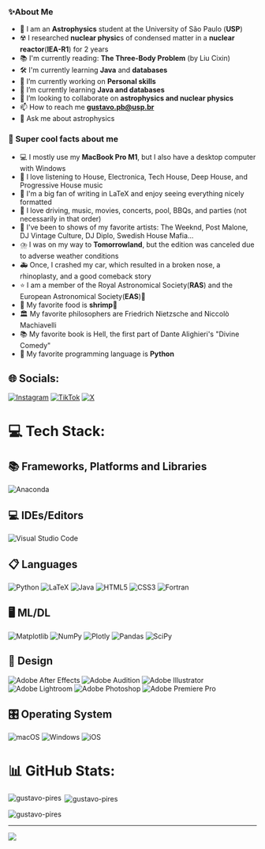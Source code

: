 ### ✨About Me

- 🌌 I am an **Astrophysics** student at the University of São Paulo (**USP**)
- ☢️ I researched **nuclear physic**s of condensed matter in a **nuclear reactor**(**IEA-R1**) for 2 years
- 📚 I'm currently reading: **The Three-Body Problem** (by Liu Cixin)  
- 🛠️ I'm currently learning **Java** and **databases**  
- 🔭 I’m currently working on **Personal skills**
- 🌱 I’m currently learning **Java and databases**
- 👯 I’m looking to collaborate on **astrophysics and nuclear physics**
- 📫 How to reach me **gustavo.pb@usp.br**
- 💬 Ask me about astrophysics  



### 💫 Super cool facts about me

- 💻 I mostly use my **MacBook Pro M1**, but I also have a desktop computer with Windows
- 🎵 I love listening to House, Electronica, Tech House, Deep House, and Progressive House music
- 📖 I'm a big fan of writing in LaTeX and enjoy seeing everything nicely formatted
- 🚗 I love driving, music, movies, concerts, pool, BBQs, and parties (not necessarily in that order)
- 🎤 I've been to shows of my favorite artists: The Weeknd, Post Malone, DJ Vintage Culture, DJ Diplo, Swedish House Mafia...
- ⛈️ I was on my way to **Tomorrowland**, but the edition was canceled due to adverse weather conditions
- 🚑 Once, I crashed my car, which resulted in a broken nose, a rhinoplasty, and a good comeback story
- ⭐️ I am a member of the Royal Astronomical Society(**RAS**) and the European Astronomical Society(**EAS**)🔭
- 🦐 My favorite food is **shrimp**🍤
- 🏛️ My favorite philosophers are Friedrich Nietzsche and Niccolò Machiavelli
- 📚 My favorite book is Hell, the first part of Dante Alighieri's "Divine Comedy"
- 🐍 My favorite programming language is **Python**



## 🌐 Socials:
[![Instagram](https://img.shields.io/badge/Instagram-%23E4405F.svg?logo=Instagram&logoColor=white)](https://instagram.com/3_14res) [![TikTok](https://img.shields.io/badge/TikTok-%23000000.svg?logo=TikTok&logoColor=white)](https://tiktok.com/@3_14res) [![X](https://img.shields.io/badge/X-%23000000.svg?style=for-the-badge&logo=X&logoColor=white)](https://twitter.com/3_14res) 

# 💻 Tech Stack:

## 📚 Frameworks, Platforms and Libraries
![Anaconda](https://img.shields.io/badge/Anaconda-%2344A833.svg?style=for-the-badge&logo=anaconda&logoColor=white)

## 💻 IDEs/Editors
![Visual Studio Code](https://img.shields.io/badge/Visual%20Studio%20Code-0078d7.svg?style=for-the-badge&logo=visual-studio-code&logoColor=white)

## 📋 Languages
![Python](https://img.shields.io/badge/python-3670A0?style=for-the-badge&logo=python&logoColor=ffdd54)
![LaTeX](https://img.shields.io/badge/latex-%23008080.svg?style=for-the-badge&logo=latex&logoColor=white)
![Java](https://img.shields.io/badge/java-%23ED8B00.svg?style=for-the-badge&logo=openjdk&logoColor=white)
![HTML5](https://img.shields.io/badge/html5-%23E34F26.svg?style=for-the-badge&logo=html5&logoColor=white)
![CSS3](https://img.shields.io/badge/css3-%231572B6.svg?style=for-the-badge&logo=css3&logoColor=white)
![Fortran](https://img.shields.io/badge/Fortran-%23734F96.svg?style=for-the-badge&logo=fortran&logoColor=white)

## 🖥️ ML/DL
![Matplotlib](https://img.shields.io/badge/Matplotlib-%23ffffff.svg?style=for-the-badge&logo=Matplotlib&logoColor=black)
![NumPy](https://img.shields.io/badge/numpy-%23013243.svg?style=for-the-badge&logo=numpy&logoColor=white)
![Plotly](https://img.shields.io/badge/Plotly-%233F4F75.svg?style=for-the-badge&logo=plotly&logoColor=white)
![Pandas](https://img.shields.io/badge/pandas-%23150458.svg?style=for-the-badge&logo=pandas&logoColor=white)
![SciPy](https://img.shields.io/badge/SciPy-%230C55A5.svg?style=for-the-badge&logo=scipy&logoColor=%white)

## 🎨 Design
![Adobe After Effects](https://img.shields.io/badge/Adobe%20After%20Effects-9999FF.svg?style=for-the-badge&logo=Adobe%20After%20Effects&logoColor=white)
![Adobe Audition](https://img.shields.io/badge/Adobe%20Audition-9999FF.svg?style=for-the-badge&logo=Adobe%20Audition&logoColor=white)
![Adobe Illustrator](https://img.shields.io/badge/adobe%20illustrator-%23FF9A00.svg?style=for-the-badge&logo=adobe%20illustrator&logoColor=white)
![Adobe Lightroom](https://img.shields.io/badge/Adobe%20Lightroom-31A8FF.svg?style=for-the-badge&logo=Adobe%20Lightroom&logoColor=white)
![Adobe Photoshop](https://img.shields.io/badge/adobe%20photoshop-%2331A8FF.svg?style=for-the-badge&logo=adobe%20photoshop&logoColor=white)
![Adobe Premiere Pro](https://img.shields.io/badge/Adobe%20Premiere%20Pro-9999FF.svg?style=for-the-badge&logo=Adobe%20Premiere%20Pro&logoColor=white)

## 🎛️ Operating System
![macOS](https://img.shields.io/badge/mac%20os-000000?style=for-the-badge&logo=macos&logoColor=F0F0F0)
![Windows](https://img.shields.io/badge/Windows-0078D6?style=for-the-badge&logo=windows&logoColor=white)
![iOS](https://img.shields.io/badge/iOS-000000?style=for-the-badge&logo=ios&logoColor=white)

# 📊 GitHub Stats:

<p><img align="left" src="https://github-readme-stats.vercel.app/api/top-langs?username=gustavo-pires&show_icons=true&locale=en&layout=compact" alt="gustavo-pires" /></p>
<p>&nbsp;<img align="center" src="https://github-readme-stats.vercel.app/api?username=gustavo-pires&show_icons=true&locale=en" alt="gustavo-pires" /></p>
<p><img align="center" src="https://github-readme-streak-stats.herokuapp.com/?user=gustavo-pires&" alt="gustavo-pires" /></p>

---
[![](https://visitcount.itsvg.in/api?id=Gustavo-Pires&icon=0&color=0)](https://visitcount.itsvg.in)


